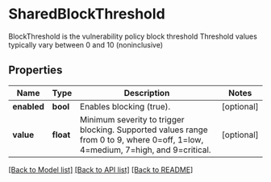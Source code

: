 # SharedBlockThreshold

BlockThreshold is the vulnerability policy block threshold Threshold values typically vary between 0 and 10 (noninclusive)

## Properties
Name | Type | Description | Notes
------------ | ------------- | ------------- | -------------
**enabled** | **bool** | Enables blocking (true).  | [optional] 
**value** | **float** | Minimum severity to trigger blocking. Supported values range from 0 to 9, where 0&#x3D;off, 1&#x3D;low, 4&#x3D;medium, 7&#x3D;high, and 9&#x3D;critical.  | [optional] 

[[Back to Model list]](../README.md#documentation-for-models) [[Back to API list]](../README.md#documentation-for-api-endpoints) [[Back to README]](../README.md)


